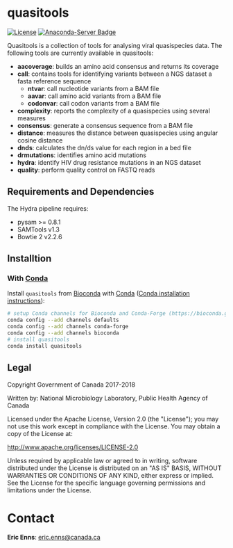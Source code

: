 quasitools
==========

[![License](https://img.shields.io/badge/License-Apache%202.0-blue.svg)](https://opensource.org/licenses/Apache-2.0)  [![Anaconda-Server Badge](https://anaconda.org/bioconda/quasitools/badges/installer/conda.svg)](https://anaconda.org/bioconda/quasitools)

Quasitools is a collection of tools for analysing viral quasispecies data. The following tools are currently available in quasitools:

* **aacoverage**: builds an amino acid consensus and returns its coverage
* **call**: contains tools for identifying variants between a NGS dataset a fasta reference sequence 
	* **ntvar**: call nucleotide variants from a BAM file
	* **aavar**: call amino acid variants from a BAM file
	* **codonvar**: call codon variants from a BAM file
* **complexity**: reports the complexity of a quasispecies using several measures
* **consensus**: generate a consensus sequence from a BAM file
* **distance**: measures the distance between quasispecies using angular cosine distance
* **dnds**: calculates the dn/ds value for each region in a bed file
* **drmutations**: identifies amino acid mutations
* **hydra**: identify HIV drug resistance mutations in an NGS dataset
* **quality**: perform quality control on FASTQ reads

## Requirements and Dependencies

The Hydra pipeline requires:

* pysam >= 0.8.1
* SAMTools v1.3
* Bowtie 2 v2.2.6

## Installtion

### With [Conda](https://conda.io/docs/)

Install ``quasitools`` from [Bioconda](https://bioconda.github.io/) with [Conda](https://conda.io/docs/) ([Conda installation instructions](https://bioconda.github.io/#install-conda)):

```bash
# setup Conda channels for Bioconda and Conda-Forge (https://bioconda.github.io/#set-up-channels)
conda config --add channels defaults
conda config --add channels conda-forge
conda config --add channels bioconda
# install quasitools
conda install quasitools
```

## Legal

Copyright Government of Canada 2017-2018

Written by: National Microbiology Laboratory, Public Health Agency of Canada

Licensed under the Apache License, Version 2.0 (the "License"); you may not use
this work except in compliance with the License. You may obtain a copy of the
License at:

http://www.apache.org/licenses/LICENSE-2.0

Unless required by applicable law or agreed to in writing, software distributed
under the License is distributed on an "AS IS" BASIS, WITHOUT WARRANTIES OR
CONDITIONS OF ANY KIND, either express or implied. See the License for the
specific language governing permissions and limitations under the License.

Contact
=======

**Eric Enns**: eric.enns@canada.ca  
